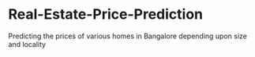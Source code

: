 # Real-Estate-Price-Prediction
Predicting the prices of various homes in Bangalore depending upon size and locality
